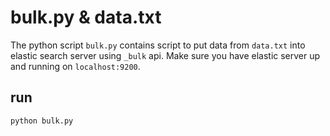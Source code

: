 # bulk.py & data.txt

The python script `bulk.py` contains script to put data from `data.txt` into elastic search server using `_bulk` api.
Make sure you have elastic server up and running on `localhost:9200`.

## run

    python bulk.py
